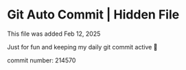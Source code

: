 # Git Auto Commit | Hidden File

This file was added Feb 12, 2025

Just for fun and keeping my daily git commit active 🤪

commit number: 214570
